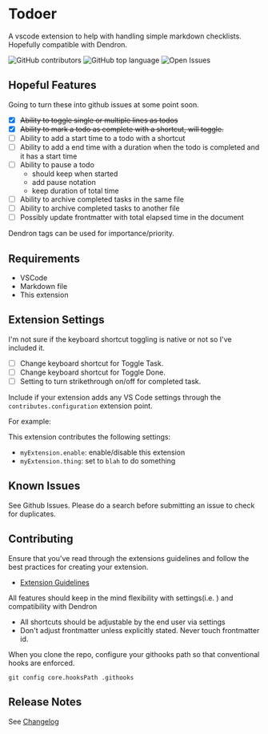 # Todoer

A vscode extension to help with handling simple markdown checklists. Hopefully compatible with Dendron.

![GitHub contributors](https://img.shields.io/github/contributors/BoarCore/Todoer?style=flat-square)
![GitHub top language](https://img.shields.io/github/languages/top/BoarCore/Todoer?style=flat-square)
![Open Issues](https://img.shields.io/github/issues-raw/BoarCore/Todoer?style=flat-square)

## Hopeful Features

Going to turn these into github issues at some point soon.

- [x] ~~Ability to toggle single or multiple lines as todos~~
- [x] ~~Ability to mark a todo as complete with a shortcut, will toggle.~~
- [ ] Ability to add a start time to a todo with a shortcut
- [ ] Ability to add a end time with a duration when the todo is completed and it has a start time
- [ ] Ability to pause a todo
  - should keep when started
  - add pause notation
  - keep duration of total time
- [ ] Ability to archive completed tasks in the same file
- [ ] Ability to archive completed tasks to another file
- [ ] Possibly update frontmatter with total elapsed time in the document

Dendron tags can be used for importance/priority.

## Requirements

- VSCode
- Markdown file
- This extension

## Extension Settings

I'm not sure if the keyboard shortcut toggling is native or not so I've included it.

- [ ] Change keyboard shortcut for Toggle Task.
- [ ] Change keyboard shortcut for Toggle Done.
- [ ] Setting to turn strikethrough on/off for completed task.

Include if your extension adds any VS Code settings through the `contributes.configuration` extension point.

For example:

This extension contributes the following settings:

- `myExtension.enable`: enable/disable this extension
- `myExtension.thing`: set to `blah` to do something

## Known Issues

See Github Issues. Please do a search before submitting an issue to check for duplicates.

## Contributing

Ensure that you've read through the extensions guidelines and follow the best practices for creating your extension.

- [Extension Guidelines](https://code.visualstudio.com/api/references/extension-guidelines)

All features should keep in the mind flexibility with settings(i.e. ) and compatibility with Dendron

- All shortcuts should be adjustable by the end user via settings
- Don't adjust frontmatter unless explicitly stated. Never touch frontmatter id.

When you clone the repo, configure your githooks path so that conventional hooks are enforced.

`git config core.hooksPath .githooks`

## Release Notes

See [Changelog](./CHANGELOG.md)
